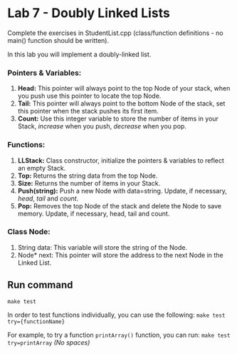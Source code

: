 # Lab 7 - Doubly Linked Lists
Complete the exercises in StudentList.cpp (class/function definitions - no main() function should be written).

In this lab you will implement a doubly-linked list. 

### Pointers & Variables:
1.	**Head:** This pointer will always point to the top Node of your stack, when you push use this pointer to locate the top Node.
2.	**Tail:**  This pointer will always point to the bottom Node of the stack, set this pointer when the stack pushes its first item.
3.	**Count:** Use this integer variable to store the number of items in your Stack, *increase* when you push, *decrease* when you pop.

### Functions:
1.	**LLStack:** Class constructor, initialize the pointers & variables to reflect an empty Stack.
2.	**Top:** Returns the string data from the top Node.
3.	**Size:** Returns the number of items in your Stack.
4.	**Push(string):** Push a new Node with data=string. Update, if necessary, *head*, *tail* and *count*.
5.	**Pop:** Removes the top Node of the stack and delete the Node to save memory. Update, if necessary, head, tail and count.

### Class Node:
1.	String data: This variable will store the string of the Node.
2.	Node* next: This pointer will store the address to the next Node in the Linked List.


## Run command
`make test`

In order to test functions individually, you can use the following:
`make test try={functionName}`

For example, to try a function `printArray()` function, you can run:
`make test try=printArray` *(No spaces)*